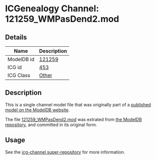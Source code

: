 # ICGenealogy Channel: 121259\_WMPasDend2.mod

## Details

Name | Description
---- | -----------
ModelDB id | [121259](http://senselab.med.yale.edu/ModelDB/ShowModel.cshtml?model=121259)
ICG id | [453](http://icg.neurotheory.ox.ac.uk/channels/other/453)
ICG Class | [Other](http://icg.neurotheory.ox.ac.uk/channels/other)

## Description

This is a single channel model file that was originally part of a [published model on the ModelDB website](http://senselab.med.yale.edu/mModelDB/ShowModel.cshtml?model=121259).

The file [121259\_WMPasDend2.mod](121259_WMPasDend2.mod) was extrated from [the ModelDB repository](http://senselab.med.yale.edu/ModelDB/ShowModel.cshtml?model=121259), and committed in its original form.

## Usage

See the [icg-channel super-repository](https://github.com/icgenealogy/icg-channels) for more information.